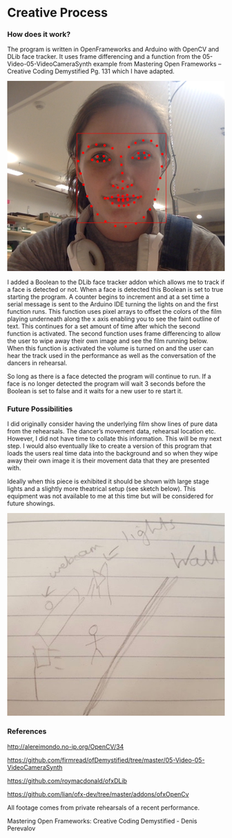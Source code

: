 # Creative Process

### How does it work?

The program is written in OpenFrameworks and Arduino with OpenCV and DLib face tracker. It uses frame differencing and a function from the 05-Video-05-VideoCameraSynth example from Mastering Open Frameworks – Creative Coding Demystified Pg. 131 which I have adapted.

![Face Tracker](img/AITSFaceTracker.jpg)

I added a Boolean to the DLib face tracker addon which allows me to track if a face is detected or not. When a face is detected this Boolean is set to true starting the program. A counter begins to increment and at a set time a serial message is sent to the Arduino IDE turning the lights on and the first function runs. This function uses pixel arrays to offset the colors of the film playing underneath along the x axis enabling you to see the faint outline of text. This continues for a set amount of time after which the second function is activated. The second function uses frame differencing to allow the user to wipe away their own image and see the film running below. When this function is activated the volume is turned on and the user can hear the track used in the performance as well as the conversation of the dancers in rehearsal.

So long as there is a face detected the program will continue to run. If a face is no longer detected the program will wait 3 seconds before the Boolean is set to false and it waits for a new user to re start it.

### Future Possibilities

I did originally consider having the underlying film show lines of pure data from the rehearsals. The dancer’s movement data, rehearsal location etc. However, I did not have time to collate this information. This will be my next step. I would also eventually like to create a version of this program that loads the users real time data into the background and so when they wipe away their own image it is their movement data that they are presented with.

Ideally when this piece is exhibited it should be shown with large stage lights and a slightly more theatrical setup (see sketch below). This equipment was not available to me at this time but will be considered for future showings. 

![Sketch](img/AITSSetup.jpg)


### References

http://alereimondo.no-ip.org/OpenCV/34

https://github.com/firmread/ofDemystified/tree/master/05-Video-05-VideoCameraSynth

https://github.com/roymacdonald/ofxDLib

https://github.com/lian/ofx-dev/tree/master/addons/ofxOpenCv

All footage comes from private rehearsals of a recent performance.

Mastering Open Frameworks: Creative Coding Demystified - Denis Perevalov

